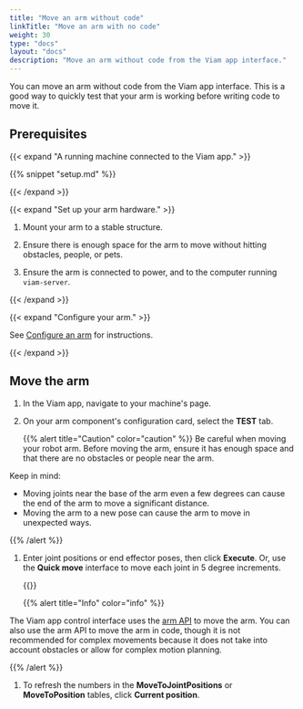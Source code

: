 ```yaml
---
title: "Move an arm without code"
linkTitle: "Move an arm with no code"
weight: 30
type: "docs"
layout: "docs"
description: "Move an arm without code from the Viam app interface."
---
```


You can move an arm without code from the Viam app interface.
This is a good way to quickly test that your arm is working before writing code to move it.

## Prerequisites

{{< expand "A running machine connected to the Viam app." >}}

{{% snippet "setup.md" %}}

{{< /expand >}}

{{< expand "Set up your arm hardware." >}}

1. Mount your arm to a stable structure.

1. Ensure there is enough space for the arm to move without hitting obstacles, people, or pets.

1. Ensure the arm is connected to power, and to the computer running `viam-server`.

{{< /expand >}}

{{< expand "Configure your arm." >}}

See [Configure an arm](/operate/mobility/move-arm/configure-arm/) for instructions.

{{< /expand >}}

## Move the arm

1. In the Viam app, navigate to your machine's page.

1. On your arm component's configuration card, select the **TEST** tab.

   {{% alert title="Caution" color="caution" %}}
   Be careful when moving your robot arm.
   Before moving the arm, ensure it has enough space and that there are no obstacles or people near the arm.

Keep in mind:

- Moving joints near the base of the arm even a few degrees can cause the end of the arm to move a significant distance.
- Moving the arm to a new pose can cause the arm to move in unexpected ways.

{{% /alert %}}

1. Enter joint positions or end effector poses, then click **Execute**.
   Or, use the **Quick move** interface to move each joint in 5 degree increments.

   {{<imgproc src="/components/arm/control.png" resize="x1100" declaredimensions=true alt="" style="max-width:600px" class="shadow imgzoom" >}}

   {{% alert title="Info" color="info" %}}

The Viam app control interface uses the [arm API](/dev/reference/apis/components/arm/) to move the arm.
You can also use the arm API to move the arm in code, though it is not recommended for complex movements because it does not take into account obstacles or allow for complex motion planning.

{{% /alert %}}

1. To refresh the numbers in the **MoveToJointPositions** or **MoveToPosition** tables, click **Current position**.
